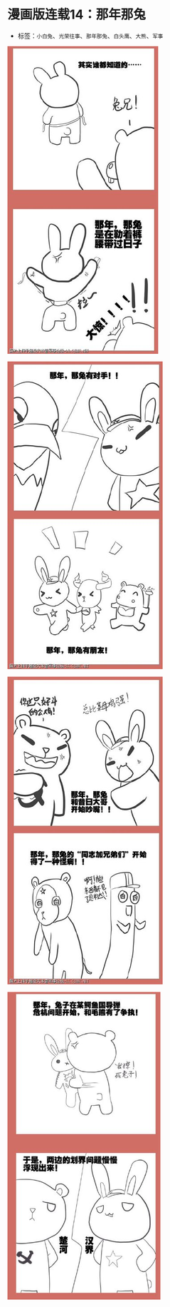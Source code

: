 # 漫画版连载14：那年那兔

* 标签：`小白兔`、`光荣往事`、`那年那兔`、`白头鹰`、`大熊`、`军事`

![comic_strip_14_1](../../assets/img/comic_strip_14_1.jpg)

![comic_strip_14_2](../../assets/img/comic_strip_14_2.jpg)

![comic_strip_14_3](../../assets/img/comic_strip_14_3.jpg)

![comic_strip_14_4](../../assets/img/comic_strip_14_4.jpg)
